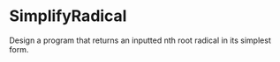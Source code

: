 # SimplifyRadical

Design a program that returns an inputted nth root radical in its simplest form.
